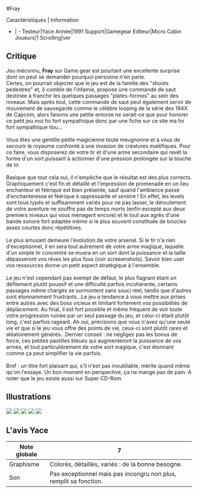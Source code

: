#Fray

Caractéristiques | Information
- | -
Testeur|Yace
Année|1991
Support|Gamegear
Editeur|Micro Cabin
Joueurs|1
Scrolling|ver

## Critique
Jeu méconnu, <b>Fray</b> sur Game gear est pourtant une excellente surprise dont on peut se demander pourquoi personne n'en parle.<br/>Certes, on pourrait objecter que le jeu est de la famille des "shoots pédestres" et, ô comble de l'infamie, propose une commande de saut destinée à franchir les quelques passages "plates-formes" au sein des niveaux. Mais après tout, cette commande de saut peut également servir de mouvement de sauvegarde comme le célèbre looping de la série des 194X de Capcom, alors faisons une petite entorse ne serait-ce que pour honorer ce petit jeu moi foi fort sympathique donc par une fiche sur ce site ma foi fort sympathique itou...<br/><br/>Vous êtes une gentille petite magicienne toute meugnonne et à vous de secourir le royaume confronté à une invasion de créatures maléfiques. Pour ce faire, vous disposerez de votre tir et d'une arme secondaire qui revêt la forme d'un sort puissant à actionner d'une pression prolongée sur la touche de tir.<br/><br/>Basique que tout cela oui,  il n'empêche que le résultat est des plus corrects. Graphiquement c'est fin et détaillé et l'impression de promenade en un lieu enchanteur et féérique est bien présente, sauf quand l'ambiance passe d'enchanteresse et féérique à oppressante et sinistre ! En effet, les levels sont tous typés et suffisamment variés pour ne pas lasser, le déroulement de votre aventure ne souffre pas de temps morts (enfin excepté aux deux premiers niveaux qui vous ménagent encore) et le tout aux agrès d'une bande sonore fort adaptée même si le plus souvent constituée de boucles assez courtes donc répétitives.<br/><br/>Le plus amusant demeure l'évolution de votre arsenal. Si le tir n'a rien d'exceptionnel, il en sera tout autrement de votre arme magique, laquelle d'un simple tir concentré se muera en un sort dont la puissance et la taille dépasseront vos rêves les plus fous (voir screeenshots). Savoir bien user vos ressources donne un petit aspect stratégique à l'ensemble.<br/><br/>Le jeu n'est cependant pas exempt de défaut, le plus flagrant étant un défilement plutôt poussif et une difficulté parfois incohérente, certains passages même chargés se surmontent sans souci réel, tandis que d'autres sont étonnamment frustrants...Le jeu a tendance à vous mettre aux prises entre autres avec des boss  vicieux et limitant fortement vos possibilités de déplacement.  Au final, il est fort possible et même fréquent de voir toute votre progression ruinée par un seul passage du jeu, et celui-ci étant plutôt long, c'est parfois rageant. Ah oui, précisions que vous n'avez qu'une seule vie et que si le jeu vous offre des points de vie, ceux-ci sont plutôt rares et aléatoirement générés...Dernier conseil : ne négligez pas les bonus de force, ces petites pastilles bleues qui augmenteront la puissance de vos armes, et tout particulièrement de votre sort magique, c'est étonnant comme ça peut simplifier la vie parfois.<br/><br/>Bref : un titre fort plaisant qui, s'il n'est pas inoubliable, mérite quand même qu'on l'essaye. Un bon moment en perspective, ça ne mange pas de pain. A noter que le jeu existe aussi sur Super CD-Rom.

## Illustrations
![](http://www.shmup.com/images/thumbs/img_fiche_1_1558.png)
![](http://www.shmup.com/images/thumbs/img_fiche_2_1558.jpg)
![](http://www.shmup.com/images/thumbs/img_fiche_3_1558.jpg)
![](http://www.shmup.com/images/thumbs/img_fiche_4_1558.jpg)
![](http://www.shmup.com/images/thumbs/img_fiche_5_1558.jpg)

## L'avis Yace
Note globale|7
-|-
Graphisme|Colorés, détaillés, variés : de la bonne besogne.
Son|Pas exceptionnel mais pas incongru non plus, remplit sa fonction.
